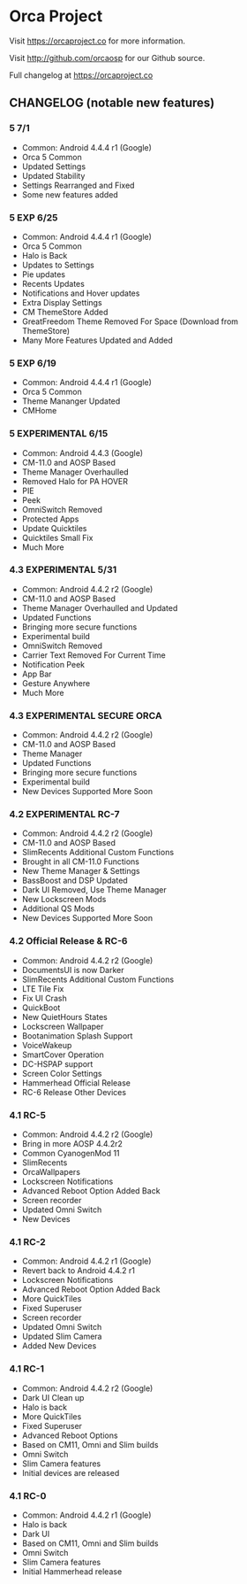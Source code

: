 Orca Project
===============

Visit https://orcaproject.co for more information.

Visit http://github.com/orcaosp for our Github source.

Full changelog at https://orcaproject.co

CHANGELOG (notable new features)
---------

### 5 7/1
* Common: Android 4.4.4 r1 (Google)
* Orca 5 Common
* Updated Settings
* Updated Stability
* Settings Rearranged and Fixed
* Some new features added

### 5 EXP 6/25
* Common: Android 4.4.4 r1 (Google)
* Orca 5 Common
* Halo is Back
* Updates to Settings 
* Pie updates
* Recents Updates
* Notifications and Hover updates
* Extra Display Settings
* CM ThemeStore Added
* GreatFreedom Theme Removed For Space (Download from ThemeStore)
* Many More Features Updated and Added

### 5 EXP 6/19
* Common: Android 4.4.4 r1 (Google)
* Orca 5 Common
* Theme Mananger Updated
* CMHome

### 5 EXPERIMENTAL 6/15
* Common: Android 4.4.3 (Google)
* CM-11.0 and AOSP Based
* Theme Manager Overhaulled
* Removed Halo for PA HOVER
* PIE
* Peek
* OmniSwitch Removed
* Protected Apps
* Update Quicktiles
* Quicktiles Small Fix
* Much More

### 4.3 EXPERIMENTAL 5/31
* Common: Android 4.4.2 r2 (Google)
* CM-11.0 and AOSP Based
* Theme Manager Overhaulled and Updated
* Updated Functions
* Bringing more secure functions
* Experimental build
* OmniSwitch Removed
* Carrier Text Removed For Current Time
* Notification Peek
* App Bar
* Gesture Anywhere
* Much More

### 4.3 EXPERIMENTAL SECURE ORCA
* Common: Android 4.4.2 r2 (Google)
* CM-11.0 and AOSP Based
* Theme Manager
* Updated Functions
* Bringing more secure functions
* Experimental build
* New Devices Supported More Soon

### 4.2 EXPERIMENTAL RC-7
* Common: Android 4.4.2 r2 (Google)
* CM-11.0 and AOSP Based
* SlimRecents Additional Custom Functions
* Brought in all CM-11.0 Functions
* New Theme Manager & Settings
* BassBoost and DSP Updated
* Dark UI Removed, Use Theme Manager
* New Lockscreen Mods
* Additional QS Mods
* New Devices Supported More Soon

### 4.2 Official Release & RC-6
* Common: Android 4.4.2 r2 (Google)
* DocumentsUI is now Darker
* SlimRecents Additional Custom Functions
* LTE Tile Fix
* Fix UI Crash
* QuickBoot
* New QuietHours States
* Lockscreen Wallpaper
* Bootanimation Splash Support
* VoiceWakeup
* SmartCover Operation
* DC-HSPAP support
* Screen Color Settings
* Hammerhead Official Release
* RC-6 Release Other Devices

### 4.1 RC-5
* Common: Android 4.4.2 r2 (Google)
* Bring in more AOSP 4.4.2r2
* Common CyanogenMod 11
* SlimRecents
* OrcaWallpapers
* Lockscreen Notifications
* Advanced Reboot Option Added Back
* Screen recorder
* Updated Omni Switch 
* New Devices

### 4.1 RC-2
* Common: Android 4.4.2 r1 (Google)
* Revert back to Android 4.4.2 r1
* Lockscreen Notifications
* Advanced Reboot Option Added Back
* More QuickTiles
* Fixed Superuser
* Screen recorder
* Updated Omni Switch 
* Updated Slim Camera
* Added New Devices

### 4.1 RC-1
* Common: Android 4.4.2 r2 (Google)
* Dark UI Clean up
* Halo is back
* More QuickTiles
* Fixed Superuser
* Advanced Reboot Options
* Based on CM11, Omni and Slim builds
* Omni Switch 
* Slim Camera features
* Initial devices are released

### 4.1 RC-0
* Common: Android 4.4.2 r1 (Google)
* Halo is back
* Dark UI
* Based on CM11, Omni and Slim builds
* Omni Switch 
* Slim Camera features
* Initial Hammerhead release
